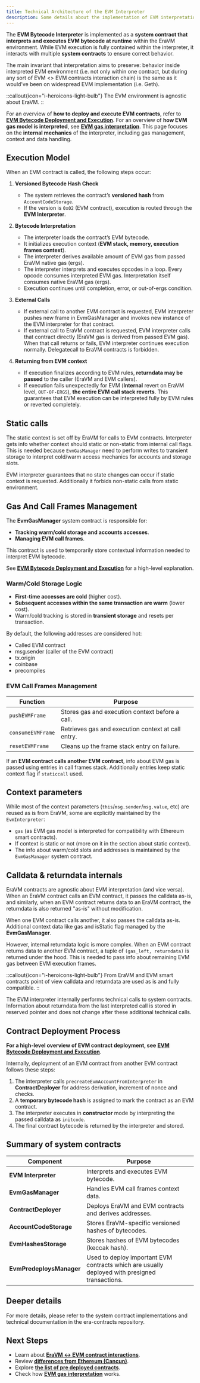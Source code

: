 ```yaml
---
title: Technical Architecture of the EVM Interpreter
description: Some details about the implementation of EVM interpretation
---
```


The **EVM Bytecode Interpreter** is implemented as a **system contract that interprets and executes EVM bytecode at runtime** within the EraVM environment.
While EVM execution is fully contained within the interpreter, it interacts with multiple **system contracts** to ensure correct behavior.

The main invariant that interpretation aims to preserve: behavior inside interpreted EVM environment (i.e. not only within one contract, but during
any sort of EVM <> EVM contracts interaction chain) is the same as it would’ve been on widespread EVM implementation (i.e. Geth).

::callout{icon="i-heroicons-light-bulb"}
The EVM environment is agnostic about EraVM.
::

For an overview of **how to deploy and execute EVM contracts**, refer to **[EVM Bytecode Deployment and Execution](./deployment-execution)**.
For an overview of **how EVM gas model is interpreted**, see **[EVM gas interpretation](./evm-gas-interpretation)**.
This page focuses on the **internal mechanics** of the interpreter, including gas management, context and data handling.

## Execution Model

When an EVM contract is called, the following steps occur:

1. **Versioned Bytecode Hash Check**
   - The system retrieves the contract’s **versioned hash** from `AccountCodeStorage`.
   - If the version is `0x02` (EVM contract), execution is routed through the **EVM Interpreter**.

1. **Bytecode Interpretation**
   - The interpreter loads the contract’s EVM bytecode.
   - It initializes execution context (**EVM stack, memory, execution frames context**).
   - The interpreter derives available amount of EVM gas from passed EraVM native gas (ergs).
   - The interpreter interprets and executes opcodes in a loop. Every opcode consumes interpreted EVM gas.
      Interpretation itself consumes native EraVM gas (ergs).
   - Execution continues until completion, error, or out-of-ergs condition.

1. **External Calls**
   - If external call to another EVM contract is requested, EVM interpreter pushes new frame in EvmGasManager and invokes new instance of
  the EVM interpreter for that contract.
   - If external call to EraVM contract is requested, EVM interpreter calls that contract directly (EraVM gas is derived from passed EVM gas).
  When that call returns or fails, EVM interpreter continues execution normally. Delegatecall to EraVM contracts is forbidden.

1. **Returning from EVM context**
   - If execution finalizes according to EVM rules, **returndata may be passed** to the caller (EraVM and EVM callers).
   - If execution fails unexpectedly for EVM (**Internal** revert on EraVM level, `OUT-OF-ERGS`), **the entire EVM call stack reverts**.
  This guarantees that EVM execution can be interpreted fully by EVM rules or reverted completely.

## Static calls

The static context is set off by EraVM for calls to EVM contracts. Interpreter gets info whether context should static or non-static from internal
call flags. This is needed because `EvmGasManager` need to perform writes to transient storage to interpret cold/warm access mechanics for
accounts and storage slots.

EVM interpreter guarantees that no state changes can occur if static context is requested. Additionally it forbids non-static calls from static environment.

## Gas And Call Frames Management

The **EvmGasManager** system contract is responsible for:

- **Tracking warm/cold storage and accounts accesses**.
- **Managing EVM call frames**.

This contract is used to temporarily store contextual information needed to interpret EVM bytecode.

See **[EVM Bytecode Deployment and Execution](./deployment-execution#deployment-from-an-evm-contract)** for a high-level explanation.

### Warm/Cold Storage Logic

- **First-time accesses are cold** (higher cost).
- **Subsequent accesses within the same transaction are warm** (lower cost).
- Warm/cold tracking is stored in **transient storage** and resets per transaction.

By default, the following addresses are considered hot:

- Called EVM contract
- msg.sender (caller of the EVM contract)
- tx.origin
- coinbase
- precompiles

### EVM Call Frames Management

| **Function** | **Purpose** |
|-------------|------------|
| `pushEVMFrame` | Stores gas and execution context before a call. |
| `consumeEVMFrame` | Retrieves gas and execution context at call entry. |
| `resetEVMFrame` | Cleans up the frame stack entry on failure. |

If an **EVM contract calls another EVM contract**, info about EVM gas is passed using entries in call frames stack. Additionally entries
keep static context flag if `staticcall` used.

## Context parameters

While most of the context parameters (`this`/`msg.sender`/`msg.value`, etc) are reused as is from EraVM, some are explicitly maintained by the `EvmInterpreter`:

- `gas` (as EVM gas model is interpreted for compatibility with Ethereum smart contracts).
- If context is static or not (more on it in the section about static context).
- The info about warm/cold slots and addresses is maintained by the `EvmGasManager` system contract.

## Calldata & returndata internals

EraVM contracts are agnostic about EVM interpretation (and vice versa). When an EraVM contract calls an EVM contract, it passes the calldata as-is,
and similarly, when an EVM contract returns data to an EraVM contract, the returndata is also returned "as-is" without modification.

When one EVM contract calls another, it also passes the calldata as-is. Additional context data like gas and isStatic flag managed by the **EvmGasManager**.

However, internal returndata logic is more complex. When an EVM contract returns data to another EVM contract, a tuple of `(gas_left, returndata)`
is returned under the hood. This is needed to pass info about remaining EVM gas between EVM execution frames.

::callout{icon="i-heroicons-light-bulb"}
From EraVM and EVM smart contracts point of view calldata and returndata are used as is and fully compatible.
::

The EVM interpreter internally performs technical calls to system contracts. Information about returndata from the last interpreted call is stored
in reserved pointer and does not change after these additional technical calls.

## Contract Deployment Process

**For a high-level overview of EVM contract deployment, see** **[EVM Bytecode Deployment and Execution](./deployment-execution#contract-deployment)**.

Internally, deployment of an EVM contract from another EVM contract follows these steps:

1. The interpreter calls `precreateEvmAccountFromInterpreter` in **ContractDeployer** for address derivation, increment of nonce and checks.
2. A **temporary bytecode hash** is assigned to mark the contract as an EVM contract.
3. The interpreter executes in **constructor** mode by interpreting the passed calldata as `initcode`.
4. The final contract bytecode is returned by the interpreter and stored.

## Summary of system contracts

| **Component** | **Purpose** |
|--------------|------------|
| **EVM Interpreter** | Interprets and executes EVM bytecode. |
| **EvmGasManager** | Handles EVM call frames context data. |
| **ContractDeployer** | Deploys EraVM and EVM contracts and derives addresses. |
| **AccountCodeStorage** | Stores EraVM-specific versioned hashes of bytecodes. |
| **EvmHashesStorage** | Stores hashes of EVM bytecodes (keccak hash). |
| **EvmPredeploysManager** | Used to deploy important EVM contracts which are usually deployed with presigned transactions. |

## Deeper details

For more details, please refer to the system contract implementations and technical documentation in the era-contracts repository.

## Next Steps

- Learn about **[EraVM ↔ EVM contract interactions](./era-evm-interactions)**.
- Review **[differences from Ethereum (Cancun)](./evm-differences)**.
- Explore **[the list of pre deployed contracts](./pre-deployed-contracts)**.
- Check how **[EVM gas interpretation](./evm-gas-interpretation)** works.
